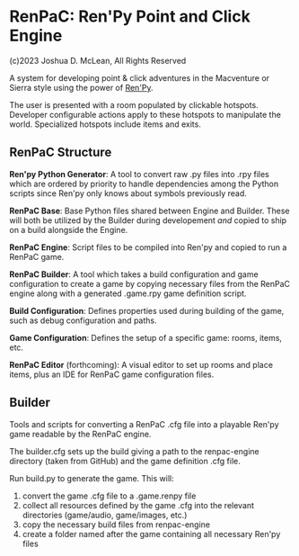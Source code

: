# RenPaC: Ren'Py Point and Click Engine

(c)2023 Joshua D. McLean, All Rights Reserved

A system for developing point & click adventures in the Macventure or Sierra
style using the power of [Ren'Py](https://www.renpy.org/).

The user is presented with a room populated by clickable hotspots. Developer
configurable actions apply to these hotspots to manipulate the world.
Specialized hotspots include items and exits.

## RenPaC Structure

**Ren'py Python Generator**: A tool to convert raw .py files into .rpy files
which are ordered by priority to handle dependencies among the Python scripts
since Ren'py only knows about symbols previously read.

**RenPaC Base**: Base Python files shared between Engine and Builder. These will
both be utilized by the Builder during developement *and* copied to ship on a
build alongside the Engine.

**RenPaC Engine**: Script files to be compiled into Ren'py and copied to run a
RenPaC game.

**RenPaC Builder**: A tool which takes a build configuration and game
configuration to create a game by copying necessary files from the RenPaC
engine along with a generated .game.rpy game definition script.

**Build Configuration**: Defines properties used during building of the game,
such as debug configuration and paths.

**Game Configuration**: Defines the setup of a specific game: rooms, items, etc.

**RenPaC Editor** (forthcoming): A visual editor to set up rooms and place
items, plus an IDE for RenPaC game configuration files.

## Builder

Tools and scripts for converting a RenPaC .cfg file into a playable Ren'py game readable by the RenPaC engine.

The builder.cfg sets up the build giving a path to the renpac-engine directory (taken from GitHub) and the game definition .cfg file.

Run build.py to generate the game. This will:

1. convert the game .cfg file to a .game.renpy file
1. collect all resources defined by the game .cfg into the relevant directories (game/audio, game/images, etc.)
1. copy the necessary build files from renpac-engine
1. create a folder named after the game containing all necessary Ren'py files
